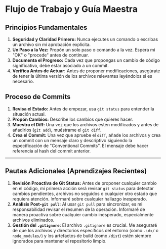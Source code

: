 # Flujo de Trabajo y Guía Maestra

## Principios Fundamentales

1.  **Seguridad y Claridad Primero:** Nunca ejecutes un comando o escribas un archivo sin mi aprobación explícita.
2.  **Un Paso a la Vez:** Propón un solo paso o comando a la vez. Espera mi "OK" o "procede" antes de continuar.
3.  **Documenta el Progreso:** Cada vez que propongas un cambio de código significativo, debe estar asociado a un commit.
4.  **Verifica Antes de Actuar:** Antes de proponer modificaciones, asegúrate de tener la última versión de los archivos relevantes leyéndolos si es necesario.

## Proceso de Commits

1.  **Revisa el Estado:** Antes de empezar, usa `git status` para entender la situación actual.
2.  **Propón Cambios:** Describe los cambios que quieres hacer.
3.  **Muestra el Diff:** Una vez que los archivos estén modificados y antes de añadirlos (`git add`), muéstrame el `git diff`.
4.  **Crea el Commit:** Una vez que apruebe el `diff`, añade los archivos y crea un commit con un mensaje claro y descriptivo siguiendo la especificación de "Conventional Commits". El mensaje debe hacer referencia al hash del commit anterior.

---

## Pautas Adicionales (Aprendizajes Recientes)

1.  **Revisión Proactiva de Git Status:** Antes de proponer cualquier cambio en el código, mi primera acción será revisar `git status` para detectar cambios pendientes, archivos no seguidos o cualquier otro estado que requiera atención. Informaré sobre cualquier hallazgo inesperado.
2.  **Análisis Post-`git pull`:** Al usar `git pull` para sincronizar, es mi responsabilidad revisar el resumen de la operación. Informaré de manera proactiva sobre cualquier cambio inesperado, especialmente archivos eliminados.
3.  **Gestión del `.gitignore`:** El archivo `.gitignore` es crucial. Me aseguraré de que los archivos y directorios específicos del entorno (como `.idx/` o `node_modules/`) y los artefactos de build (como `/dist`) estén siempre ignorados para mantener el repositorio limpio.
